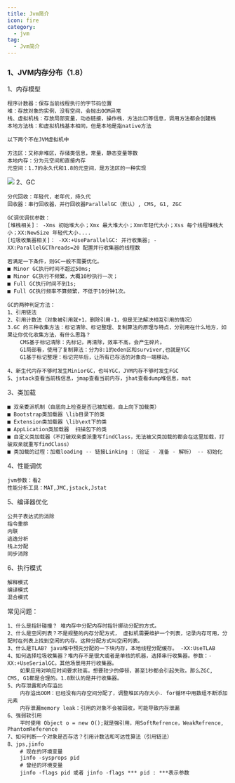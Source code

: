 ```yaml
---
title: Jvm简介
icon: fire
category:
  - jvm
tag:
  - Jvm简介
---
```


### 1、JVM内存分布（1.8）
1、内存模型

    程序计数器：保存当前线程执行的字节码位置
    堆：存放对象的实例，没有空间，会抛出OOM异常
    栈、虚拟机栈：存放局部变量，动态链接，操作栈，方法出口等信息，调用方法都会创建栈
    本地方法栈：和虚拟机栈基本相同，但是本地是指native方法

    以下两个不在JVM虚拟机中

    方法区：又称非堆区，存储类信息，常量，静态变量等数
    本地内存：分为元空间和直接内存
    元空间：1.7的永久代和1.8的元空间，是方法区的一种实现

![](https://wqknowledge.oss-cn-shenzhen.aliyuncs.com/blog/jvm2.jpg)
2、GC

    分代回收：年轻代，老年代，持久代
    回收器：串行回收器，并行回收器ParallelGC（默认）, CMS, G1, ZGC
    
    GC调优调优参数：
    [堆栈相关]： -Xms 初始堆大小；Xmx 最大堆大小；Xmn年轻代大小；Xss 每个线程堆栈大小；XX:NewSize 年轻代大小....
    [垃圾收集器相关]： -XX:+UseParallelGC: 并行收集器; -XX:ParallelGCThreads=20 配置并行收集器的线程数

    若满足一下条件，则GC一般不需要优化。
    ■ Minor GC执行时间不超过50ms;
    ■ Minor GC执行不频繁，大概10秒执行一次；
    ■ Full GC执行时间不到1s;
    ■ Full GC执行频率不算频繁，不低于10分钟1次。

    GC的两种判定方法：
    1、引用链法
    2、引用计数法（对象被引用就+1，删除引用-1，但是无法解决相互引用的情况）
    3.GC 的三种收集方法：标记清除、标记整理、复制算法的原理与特点，分别用在什么地方，如果让你优化收集方法，有什么思路？
        CMS基于标记清除：先标记，再清除，效率不高，会产生碎片。
        G1局部看，使用了复制算法：分为8:1的eden区和surviver,也就是YGC
        G1基于标记整理：标记完毕后，让所有已存活的对象向一端移动。

    4、新生代内存不够时发生MiniorGC，也叫YGC，JVM内存不够时发生FGC
    5、jstack查看当前栈信息，jmap查看当前内存，jhat查看dump堆信息，mat

3、类加载

    ■ 双亲委派机制（自底向上检查是否已被加载，自上向下加载类）
    ■ Bootstrap类加载器 \lib目录下的类
    ■ Extension类加载器 \lib\ext下的类
    ■ AppLication类加载器  扫描包下的类
    ■ 自定义类加载器（不打破双亲委派重写findClass，无法被父类加载的都会在这里加载，打破双亲就重写findClass）
    ■ 类加载的过程：加载loading -- 链接Linking :（验证 - 准备 - 解析） -- 初始化

4、性能调优

    jvm参数：看2
    性能分析工具：MAT,JMC,jstack,Jstat

5、编译器优化

    公共子表达式的消除
    指令重排
    内联
    逃逸分析
    栈上分配
    同步消除

6、执行模式

    解释模式
    编译模式
    混合模式


常见问题：

    1、什么是指针碰撞？ 堆内存中分配内存时指针挪动分配的方式。
    2、什么是空闲列表？不是规整的内存分配方式， 虚拟机需要维护一个列表，记录内存可用，分配时在列表上找到空闲的内存。这种分配方式叫空闲列表。
    3、什么是TLAB? java堆中预先分配的一下块内存，本地线程分配缓存。 -XX:UseTLAB
    4、如何选择垃圾收集器？堆内存不是很大或者是单核的机器，选择串行收集器。参数：-XX:+UseSerialGC。其他场景用并行收集器。
        如果应用对响应时间要求较高，想要较少的停顿，甚至1秒都会引起失败。那么ZGC, CMS, G1都是合理的。1.8默认的是并行收集器。
    5、内存泄露和内存溢出
        内存溢出OOM：已经没有内存空间分配了，调整堆区内存大小. for循环中用数组不断添加元素
        内存泄漏memory leak：引用的对象不会被回收，可能导致内存泄漏
    6、强弱软引用
        平时使用 Object o = new O();就是强引用，用SoftRefrence，WeakRefrence, PhantomReference
    7、如何判断一个对象是否存活？引用计数法和可达性算法（引用链法）
    8、jps,jinfo
        # 现在的环境变量
        jinfo -sysprops pid
        # 曾经的环境变量
        jinfo -flags pid 或者 jinfo -flags *** pid : ***表示参数